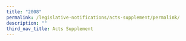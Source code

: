 ```yaml
---
title: "2008"
permalink: /legislative-notifications/acts-supplement/permalink/
description: ""
third_nav_title: Acts Supplement
---
```


